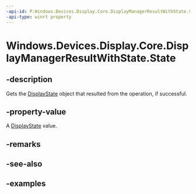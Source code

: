 ```yaml
---
-api-id: P:Windows.Devices.Display.Core.DisplayManagerResultWithState.State
-api-type: winrt property
---
```


<!-- Property syntax.
public DisplayState State { get; }
-->

# Windows.Devices.Display.Core.DisplayManagerResultWithState.State

## -description
Gets the [DisplayState](displaystate.md) object that resulted from the operation, if successful.

## -property-value
A [DisplayState](displaystate.md) value.

## -remarks

## -see-also

## -examples
